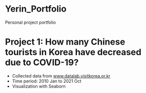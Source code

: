 # Yerin_Portfolio
Personal project portfolio

# Project 1: How many Chinese tourists in Korea have decreased due to COVID-19?
- Collected data from www.datalab.visitkorea.or.kr
- Time period: 2010 Jan to 2021 Oct
- Visualization with Seaborn
